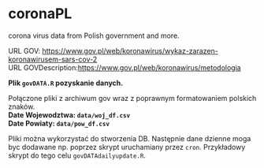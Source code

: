 # coronaPL
corona virus data from Polish government and more.

URL GOV: https://www.gov.pl/web/koronawirus/wykaz-zarazen-koronawirusem-sars-cov-2  
URL GOVDescription:https://www.gov.pl/web/koronawirus/metodologia  

**Plik `govDATA.R` pozyskanie danych.**

Połączone pliki z archiwum gov wraz z poprawnym formatowaniem polskich znaków.  
**Date Wojewodztwa: `data/woj_df.csv`**  
**Date Powiaty: `data/pow_df.csv`**

Pliki można wykorzystać do stworzenia DB. 
Następnie dane dzienne moga byc dodawane np. poprzez skrypt uruchamiany przez `cron`.
Przykładowy skrypt do tego celu `govDATAdailyupdate.R`.
